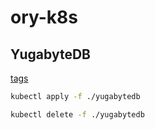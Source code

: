 # ory-k8s

## YugabyteDB


[tags](https://hub.docker.com/r/yugabytedb/yugabyte/tags)

```bash
kubectl apply -f ./yugabytedb

kubectl delete -f ./yugabytedb
```